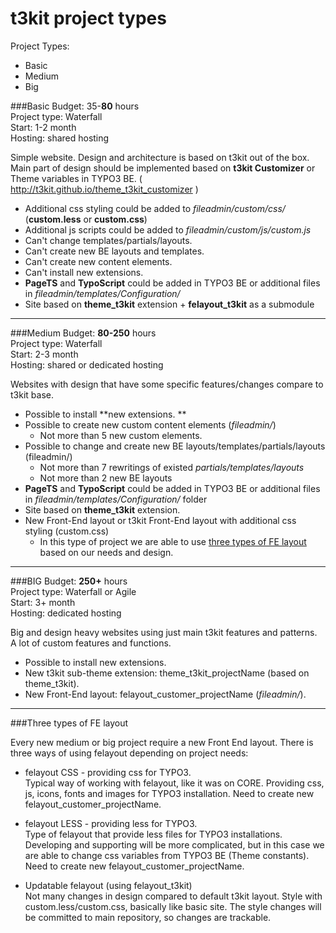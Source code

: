 # t3kit project types


Project Types:  
* Basic  
* Medium  
* Big  



###Basic
Budget: 35-**80** hours   
Project type: Waterfall  
Start: 1-2 month  
Hosting: shared hosting  

Simple website. Design and architecture is based on t3kit out of the box. Main part of design should be implemented based on **t3kit Customizer** or Theme variables in TYPO3 BE. ( http://t3kit.github.io/theme_t3kit_customizer )  
* Additional css styling could be added to *fileadmin/custom/css/* (**custom.less** or **custom.css**)  
* Additional js scripts could be added to *fileadmin/custom/js/custom.js*  
* Can't change templates/partials/layouts.  
* Can't create new BE layouts and templates.  
* Can't create new content elements.  
* Can't install new extensions.  
* **PageTS** and **TypoScript** could be added in TYPO3 BE or additional files in *fileadmin/templates/Configuration/*  
* Site based on **theme_t3kit** extension + **felayout_t3kit** as a submodule 

---

###Medium
Budget: **80-250** hours   
Project type: Waterfall  
Start: 2-3 month  
Hosting: shared or dedicated hosting  

Websites with design that have some specific features/changes compare to t3kit base.

* Possible to install **new extensions. ** 
* Possible to create new custom content elements (*fileadmin/*)  
  * Not more than 5 new custom elements.  
* Possible to change and create new  BE layouts/templates/partials/layouts (fileadmin/)   
  * Not more than 7 rewritings of existed *partials/templates/layouts*  
  * Not more than 2 new BE layouts  
* **PageTS** and **TypoScript** could be added in TYPO3 BE or additional files in *fileadmin/templates/Configuration/* folder  
* Site based on **theme_t3kit** extension.  
* New Front-End layout or t3kit Front-End layout with additional css styling (custom.css)  
  * In this type of project we are able to use [three types of FE layout](https://pixelant.gitbooks.io/doc/content/three_types_of_felayout_for_medium_and_big_project.html) based on our needs and design.  

---

###BIG
Budget: **250+** hours   
Project type: Waterfall or Agile  
Start: 3+ month  
Hosting: dedicated hosting   

Big and design heavy websites using just main t3kit features and patterns. A lot of custom features and functions.

* Possible to install new extensions.  
* New t3kit sub-theme extension:  theme_t3kit_projectName (based on theme_t3kit).  
* New Front-End layout: felayout_customer_projectName (*fileadmin/*).



---



###Three types of FE layout  

Every new medium or big project require a new Front End layout. There is three ways of using felayout depending on project needs:  

* felayout CSS - providing css for TYPO3.  
Typical way of working with felayout, like it was on CORE. Providing css, js, icons, fonts and images for TYPO3 installation. Need to create new felayout_customer_projectName.


* felayout LESS - providing less for TYPO3.  
Type of felayout that provide less files for TYPO3 installations. Developing and supporting will be more complicated, but in this case we are able to change css variables from TYPO3 BE (Theme constants). Need to create new felayout_customer_projectName.

* Updatable felayout (using felayout_t3kit)  
Not many changes in design compared to default t3kit layout. Style with custom.less/custom.css, basically like basic site. The style changes will be committed to main repository, so changes are trackable.



